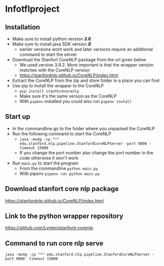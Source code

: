# Infotflproject


## Installation
- Make sure to install python version _**3.6**_
- Make sure to install java SDK version _**8**_
    - earlier versions wont work and later versions require an additional command to start the server
- Download the Stanfort CoreNLP package from the url given below
    - We used version 3.9.2. More important is that the wrapper version matches with the CoreNLP version
    - https://stanfordnlp.github.io/CoreNLP/index.html
- Extract the CoreNLP from the zip and store folder in a place you can find
- Use pip to install the wrapper to the CoreNLP
    - `pip install stanfordcorenlp`
    - Make sure it's the same version as the CoreNLP
    - With `pipenv` installed you could also run `pipenv install`

## Start up 
- In the commandline go to the folder where you unpacked the CoreNLP
- Run the following command to start the CoreNLP
    - `java -mx4g -cp "*" edu.stanford.nlp.pipeline.StanfordCoreNLPServer -port 9000 -timeout 15000`
    - If you change the port number also change the port number in the code otherwise it won't work
- Run `main.py` to start the program
    - From the commandline `python main.py`
    - With pipenv `pipenv run python main.py`



## Download stanfort core nlp package
https://stanfordnlp.github.io/CoreNLP/index.html

## Link to the python wrapper repository

https://github.com/Lynten/stanford-corenlp

## Command to run core nlp serve

`java -mx4g -cp "*" edu.stanford.nlp.pipeline.StanfordCoreNLPServer -port 9000 -timeout 15000`
